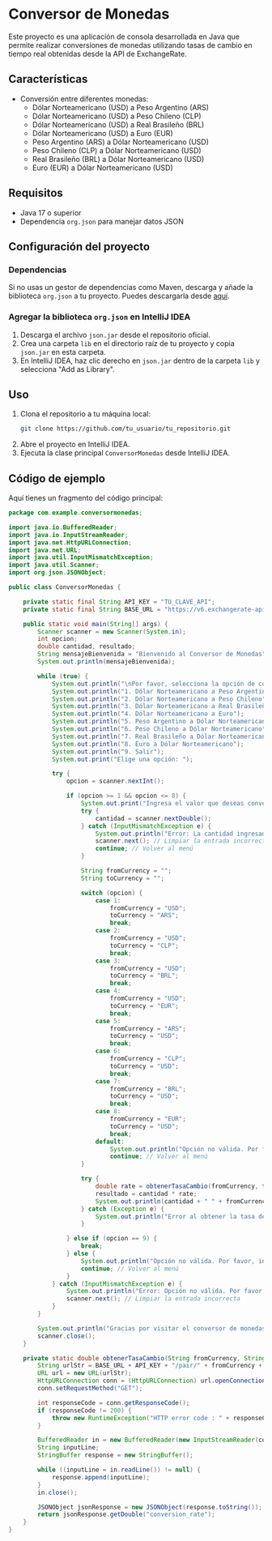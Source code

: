 # Conversor de Monedas

Este proyecto es una aplicación de consola desarrollada en Java que permite realizar conversiones de monedas utilizando tasas de cambio en tiempo real obtenidas desde la API de ExchangeRate.

## Características

- Conversión entre diferentes monedas:
  - Dólar Norteamericano (USD) a Peso Argentino (ARS)
  - Dólar Norteamericano (USD) a Peso Chileno (CLP)
  - Dólar Norteamericano (USD) a Real Brasileño (BRL)
  - Dólar Norteamericano (USD) a Euro (EUR)
  - Peso Argentino (ARS) a Dólar Norteamericano (USD)
  - Peso Chileno (CLP) a Dólar Norteamericano (USD)
  - Real Brasileño (BRL) a Dólar Norteamericano (USD)
  - Euro (EUR) a Dólar Norteamericano (USD)

## Requisitos

- Java 17 o superior
- Dependencia `org.json` para manejar datos JSON

## Configuración del proyecto

### Dependencias

Si no usas un gestor de dependencias como Maven, descarga y añade la biblioteca `org.json` a tu proyecto. Puedes descargarla desde [aquí](https://github.com/stleary/JSON-java).

### Agregar la biblioteca `org.json` en IntelliJ IDEA

1. Descarga el archivo `json.jar` desde el repositorio oficial.
2. Crea una carpeta `lib` en el directorio raíz de tu proyecto y copia `json.jar` en esta carpeta.
3. En IntelliJ IDEA, haz clic derecho en `json.jar` dentro de la carpeta `lib` y selecciona "Add as Library".

## Uso

1. Clona el repositorio a tu máquina local:
    ```sh
    git clone https://github.com/tu_usuario/tu_repositorio.git
    ```
2. Abre el proyecto en IntelliJ IDEA.
3. Ejecuta la clase principal `ConversorMonedas` desde IntelliJ IDEA.

## Código de ejemplo

Aquí tienes un fragmento del código principal:

```java
package com.example.conversormonedas;

import java.io.BufferedReader;
import java.io.InputStreamReader;
import java.net.HttpURLConnection;
import java.net.URL;
import java.util.InputMismatchException;
import java.util.Scanner;
import org.json.JSONObject;

public class ConversorMonedas {

    private static final String API_KEY = "TU_CLAVE_API";
    private static final String BASE_URL = "https://v6.exchangerate-api.com/v6/";

    public static void main(String[] args) {
        Scanner scanner = new Scanner(System.in);
        int opcion;
        double cantidad, resultado;
        String mensajeBienvenida = "Bienvenido al Conversor de Monedas";
        System.out.println(mensajeBienvenida);

        while (true) {
            System.out.println("\nPor favor, selecciona la opción de conversión:");
            System.out.println("1. Dólar Norteamericano a Peso Argentino");
            System.out.println("2. Dólar Norteamericano a Peso Chileno");
            System.out.println("3. Dólar Norteamericano a Real Brasileño");
            System.out.println("4. Dólar Norteamericano a Euro");
            System.out.println("5. Peso Argentino a Dólar Norteamericano");
            System.out.println("6. Peso Chileno a Dólar Norteamericano");
            System.out.println("7. Real Brasileño a Dólar Norteamericano");
            System.out.println("8. Euro a Dólar Norteamericano");
            System.out.println("9. Salir");
            System.out.print("Elige una opción: ");

            try {
                opcion = scanner.nextInt();

                if (opcion >= 1 && opcion <= 8) {
                    System.out.print("Ingresa el valor que deseas convertir: ");
                    try {
                        cantidad = scanner.nextDouble();
                    } catch (InputMismatchException e) {
                        System.out.println("Error: La cantidad ingresada no es válida. Por favor, ingresa un número.");
                        scanner.next(); // Limpiar la entrada incorrecta
                        continue; // Volver al menú
                    }

                    String fromCurrency = "";
                    String toCurrency = "";

                    switch (opcion) {
                        case 1:
                            fromCurrency = "USD";
                            toCurrency = "ARS";
                            break;
                        case 2:
                            fromCurrency = "USD";
                            toCurrency = "CLP";
                            break;
                        case 3:
                            fromCurrency = "USD";
                            toCurrency = "BRL";
                            break;
                        case 4:
                            fromCurrency = "USD";
                            toCurrency = "EUR";
                            break;
                        case 5:
                            fromCurrency = "ARS";
                            toCurrency = "USD";
                            break;
                        case 6:
                            fromCurrency = "CLP";
                            toCurrency = "USD";
                            break;
                        case 7:
                            fromCurrency = "BRL";
                            toCurrency = "USD";
                            break;
                        case 8:
                            fromCurrency = "EUR";
                            toCurrency = "USD";
                            break;
                        default:
                            System.out.println("Opción no válida. Por favor, intenta nuevamente.");
                            continue; // Volver al menú
                    }

                    try {
                        double rate = obtenerTasaCambio(fromCurrency, toCurrency);
                        resultado = cantidad * rate;
                        System.out.println(cantidad + " " + fromCurrency + " corresponde a " + resultado + " " + toCurrency + ".");
                    } catch (Exception e) {
                        System.out.println("Error al obtener la tasa de cambio. Por favor, intenta nuevamente más tarde.");
                    }

                } else if (opcion == 9) {
                    break;
                } else {
                    System.out.println("Opción no válida. Por favor, intenta nuevamente.");
                    continue; // Volver al menú
                }
            } catch (InputMismatchException e) {
                System.out.println("Error: Opción no válida. Por favor, ingresa un número entre 1 y 9.");
                scanner.next(); // Limpiar la entrada incorrecta
            }
        }

        System.out.println("Gracias por visitar el conversor de monedas. ¡Adiós!");
        scanner.close();
    }

    private static double obtenerTasaCambio(String fromCurrency, String toCurrency) throws Exception {
        String urlStr = BASE_URL + API_KEY + "/pair/" + fromCurrency + "/" + toCurrency;
        URL url = new URL(urlStr);
        HttpURLConnection conn = (HttpURLConnection) url.openConnection();
        conn.setRequestMethod("GET");

        int responseCode = conn.getResponseCode();
        if (responseCode != 200) {
            throw new RuntimeException("HTTP error code : " + responseCode);
        }

        BufferedReader in = new BufferedReader(new InputStreamReader(conn.getInputStream()));
        String inputLine;
        StringBuffer response = new StringBuffer();

        while ((inputLine = in.readLine()) != null) {
            response.append(inputLine);
        }
        in.close();

        JSONObject jsonResponse = new JSONObject(response.toString());
        return jsonResponse.getDouble("conversion_rate");
    }
}
